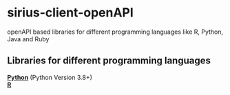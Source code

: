 # sirius-client-openAPI

openAPI based libraries for different  programming languages like R, Python, Java and Ruby

## Libraries for different programming languages

[**Python**](client-api_python) (Python Version 3.8+)  
[**R**](client-api_r)  
